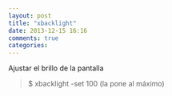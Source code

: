 ```yaml
---
layout: post
title: "xbacklight"
date: 2013-12-15 16:16
comments: true
categories: 
---
```

Ajustar el brillo de la pantalla

>$ xbacklight -set 100  (la pone al máximo)

